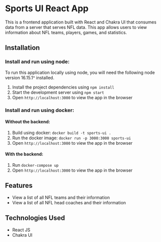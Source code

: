 # Sports UI React App
This is a frontend application built with React and Chakra UI that consumes data from a server that serves NFL data. This app allows users to view information about NFL teams, players, games, and statistics.

## Installation

### Install and run using node:

To run this application locally using node, you will need the following node version 16.15.1^ installed.
1. Install the project dependencies using ```npm install```
2. Start the development server using ```npm start```
3. Open ```http://localhost:3000``` to view the app in the browser

### Install and run using docker:

#### Without the backend:

1. Build using docker: ```docker build -t sports-ui . ```
2. Run the docker image: ```docker run -p 3000:3000 sports-ui```
3. Open ```http://localhost:3000``` to view the app in the browser

#### With the backend:
1. Run ```docker-compose up```
2. Open ```http://localhost:3000``` to view the app in the browser

## Features
- View a list of all NFL teams and their information
- View a list of all NFL head coaches and their information

## Technologies Used
- React JS
- Chakra UI
